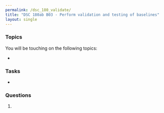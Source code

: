 ```yaml
---
permalink: /dsc_180_validate/
title: "DSC 180ab B03 - Perform validation and testing of baselines"
layout: single
---
```



### Topics

You will be touching on the following topics:

- 

### Tasks

- 

### Questions

1. 